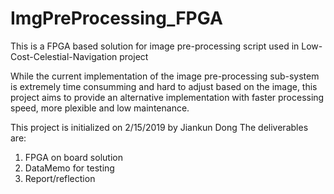 # ImgPreProcessing_FPGA
This is a FPGA based solution for image pre-processing script used in Low-Cost-Celestial-Navigation project

While the current implementation of the image pre-processing sub-system is extremely time consumming and hard to adjust based on the image,
this project aims to provide an alternative implementation with faster processing speed, more plexible and low maintenance.

This project is initialized on 2/15/2019 by Jiankun Dong
The deliverables are:
  1. FPGA on board solution
  2. DataMemo for testing
  3. Report/reflection
